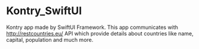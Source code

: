 # Kontry_SwiftUI
Kontry app made by SwiftUI Framework. This app communicates with http://restcountries.eu/ API which provide details about countries like name, capital, population and much more.
